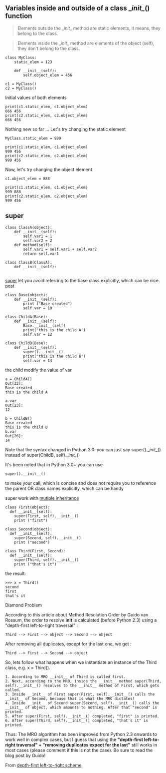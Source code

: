 ## Variables inside and outside of a class \__init\__() function


> Elements outside the \__init\__ method are static elements, it means, they belong to the class.

> Elements inside the \__init\__ method are elements of the object (self), they don't belong to the class.

```
class MyClass:
    static_elem = 123

    def __init__(self):
        self.object_elem = 456

c1 = MyClass()
c2 = MyClass()
```

Initial values of both elements
```
print(c1.static_elem, c1.object_elem)
666 456
print(c2.static_elem, c2.object_elem)
666 456

```

Nothing new so far ...
Let's try changing the static element
```
MyClass.static_elem = 999
```
```
print(c1.static_elem, c1.object_elem)
999 456
print(c2.static_elem, c2.object_elem)
999 456
```

Now, let's try changing the object element
```
c1.object_elem = 888
```
```
print(c1.static_elem, c1.object_elem)
999 888
print(c2.static_elem, c2.object_elem)
999 456
```

## super
```
class ClassA(object):
    def __init__(self):
        self.var1 = 1
        self.var2 = 2
    def method(self):
        self.var1 = self.var1 + self.var2
        return self.var1

class ClassB(ClassA):
    def __init__(self):
    
```
[super](https://docs.python.org/2/library/functions.html#super) let you avoid referring to the base class explicitly, which can be nice. [post](https://rhettinger.wordpress.com/2011/05/26/super-considered-super/)
```
class Base(object):
    def __init__(self):
        print ("Base created")
        self.var = 10

class ChildA(Base):
    def __init__(self):
        Base.__init__(self)
        print('this is the child A')
        self.var = 12

class ChildB(Base):
    def __init__(self):
        super().__init__()
        print('this is the child B')
        self.var = 14

```
the child modify the value of var
```
a = ChildA()
Out[22]:
Base created
this is the child A

a.var
Out[23]: 
12
```
```
b = ChildB()
Base created
this is the child B
b.var
Out[26]: 
14
```
Note that the syntax changed in Python 3.0: you can just say super().\__init\__() instead of super(ChildB, self).\__init\__() 

It's been noted that in Python 3.0+ you can use
```
super().__init__()
```
to make your call, which is concise and does not require you to reference the parent OR class names explicitly, which can be handy

super work with [mutiple inheritance](https://stackoverflow.com/questions/3277367/how-does-pythons-super-work-with-multiple-inheritance)
```
class First(object):
  def __init__(self):
    super(First, self).__init__()
    print ("first")

class Second(object):
  def __init__(self):
    super(Second, self).__init__()
    print ("second")

class Third(First, Second):
  def __init__(self):
    super(Third, self).__init__()
    print ("that's it")

```
the result:
```
>>> x = Third()
second
first
that's it
```
Diamond Problem

According to this article about Method Resolution Order by Guido van Rossum, the order to resolve __init__ is calculated (before Python 2.3) using a "depth-first left-to-right traversal" :
```
Third --> First --> object --> Second --> object
```
After removing all duplicates, except for the last one, we get :
```
Third --> First --> Second --> object
```
So, lets follow what happens when we instantiate an instance of the Third class, e.g. x = Third().
```
1. According to MRO __init__ of Third is called first.
2. Next, according to the MRO, inside the __init__ method super(Third,
self).__init__() resolves to the __init__ method of First, which gets called.
3. Inside __init__ of First super(First, self).__init__() calls the __init__ of Second, because that is what the MRO dictates!
4. Inside __init__ of Second super(Second, self).__init__() calls the __init__ of object, which amounts to nothing. After that "second" is printed.
5. After super(First, self).__init__() completed, "first" is printed.
6. After super(Third, self).__init__() completed, "that's it" is printed.
```
Thus: 
The MRO algorithm has been improved from Python 2.3 onwards to work well in complex cases, 
but I guess that using the **"depth-first left-to-right traversal" + "removing duplicates expect for the last"** still works in most cases (please comment if this is not the case). Be sure to read the blog post by Guido!

From [depth-first left-to-right scheme](https://stackoverflow.com/questions/3277367/how-does-pythons-super-work-with-multiple-inheritance)


